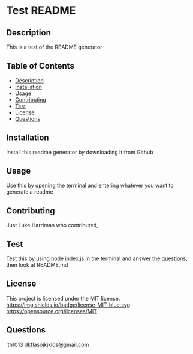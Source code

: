 # Test README
  ## Description
  This is a test of the README generator
  ## Table of Contents
  * [Description](#description)
  * [Installation](#installation)
  * [Usage](#usage)
  * [Contributing](#contributing)
  * [Test](#test)
  * [License](#license)
  * [Questions](#questions)
  
  ## Installation

  Install this readme generator by downloading it from Github

  ## Usage

  Use this by opening the terminal and entering whatever you want to generate a readme

  ## Contributing

  Just Luke Harriman who contributed,

  ## Test

  Test this by using node index.js in the terminal and answer the questions, then look at README.md

  ## License

  This project is licensed under the MIT license.
  https://img.shields.io/badge/license-MIT-blue.svg
  https://opensource.org/licenses/MIT

  ## Questions
  
  lth1013
  dkflasojkjklds@gmail.com
